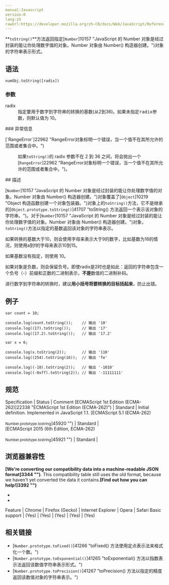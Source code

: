 ```yaml
---
manual:Javascript
version:0
lang:zh
rawUrl:https://developer.mozilla.org/zh-CN/docs/Web/JavaScript/Reference/Global_Objects/Number/toString
---
```






**`toString()`**方法返回指定[`Number`]10157 "JavaScript 的 Number 对象是经过封装的能让你处理数字值的对象。Number 对象由 Number() 构造器创建。")对象的字符串表示形式。


## 语法<a name="Syntax"></a>

```
numObj.toString([radix])

```

### 参数<a name="Parameter"></a>
<dl><dt id=''>radix</dt><dd>指定要用于数字到字符串的转换的基数(从2到36)。如果未指定<samp>radix</samp>参数，则默认值为 10。</dd></dl>
### 异常信息<a name="异常信息"></a>
<dl><dt id=''>[`RangeError`]22962 "RangeError对象标明一个错误，当一个值不在其所允许的范围或者集合中。")</dt><dd>

如果`toString()`的 radix 参数不在 2 到 36 之间，将会抛出一个[`RangeError`]22962 "RangeError对象标明一个错误，当一个值不在其所允许的范围或者集合中。")。

</dd></dl>
## 描述<a name="Description"></a>


[`Number`]10157 "JavaScript 的 Number 对象是经过封装的能让你处理数字值的对象。Number 对象由 Number() 构造器创建。")对象覆盖了[`Object`]10219 "Object 构造函数创建一个对象包装器。")对象上的`toString()`方法，它不是继承的[`Object.prototype.toString()`]41707 "toString() 方法返回一个表示该对象的字符串。")。对于[`Number`]10157 "JavaScript 的 Number 对象是经过封装的能让你处理数字值的对象。Number 对象由 Number() 构造器创建。")对象，`toString()`方法以指定的基数返回该对象的字符串表示。



如果转换的基数大于10，则会使用字母来表示大于9的数字，比如基数为16的情况，则使用a到f的字母来表示10到15。



如果基数没有指定，则使用 10。



如果对象是负数，则会保留负号。即使radix是2时也是如此：返回的字符串包含一个负号（-）前缀和正数的二进制表示，**不是**数值的二进制补码。



进行数字到字符串的转换时，建议**用小括号将要转换的目标括起来**，防止出错。


## 例子<a name="Examples"></a>

```
var count = 10;

console.log(count.toString());    // 输出 '10'
console.log((17).toString());     // 输出 '17'
console.log((17.2).toString());   // 输出 '17.2'

var x = 6;

console.log(x.toString(2));       // 输出 '110'
console.log((254).toString(16));  // 输出 'fe'

console.log((-10).toString(2));   // 输出 '-1010'
console.log((-0xff).toString(2)); // 输出 '-11111111'

```

## 规范<a name="规范"></a>

Specification | Status | Comment 
[ECMAScript 1st Edition (ECMA-262)]22338 "ECMAScript 1st Edition (ECMA-262)") | Standard | Initial definition. Implemented in JavaScript 1.1. 
[ECMAScript 5.1 (ECMA-262)<br></br><small>Number.prototype.tostring</small>]45920 "") | Standard |  
[ECMAScript 2015 (6th Edition, ECMA-262)<br></br><small>Number.prototype.tostring</small>]45921 "") | Standard |  


## 浏览器兼容性<a name="浏览器兼容性"></a>


**[We&#39;re converting our compatibility data into a machine-readable JSON format]3344 "")**. This compatibility table still uses the old format, because we haven&#39;t yet converted the data it contains.**[Find out how you can help!]3392 "")**


* 
* 

Feature | Chrome | Firefox (Gecko) | Internet Explorer | Opera | Safari 
Basic support | (Yes) | (Yes) | (Yes) | (Yes) | (Yes) 





## 相关链接<a name="相关链接"></a>

* [`Number.prototype.toFixed()`]41266 "toFixed() 方法使用定点表示法来格式化一个数。")
* [`Number.prototype.toExponential()`]41265 "toExponential() 方法以指数表示法返回该数值字符串表示形式。")
* [`Number.prototype.toPrecision()`]41267 "toPrecision() 方法以指定的精度返回该数值对象的字符串表示。")



